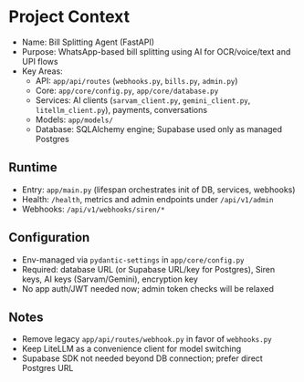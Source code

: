 # Project Context

- Name: Bill Splitting Agent (FastAPI)
- Purpose: WhatsApp-based bill splitting using AI for OCR/voice/text and UPI flows
- Key Areas:
  - API: `app/api/routes` (`webhooks.py`, `bills.py`, `admin.py`)
  - Core: `app/core/config.py`, `app/core/database.py`
  - Services: AI clients (`sarvam_client.py`, `gemini_client.py`, `litellm_client.py`), payments, conversations
  - Models: `app/models/`
  - Database: SQLAlchemy engine; Supabase used only as managed Postgres

## Runtime

- Entry: `app/main.py` (lifespan orchestrates init of DB, services, webhooks)
- Health: `/health`, metrics and admin endpoints under `/api/v1/admin`
- Webhooks: `/api/v1/webhooks/siren/*`

## Configuration

- Env-managed via `pydantic-settings` in `app/core/config.py`
- Required: database URL (or Supabase URL/key for Postgres), Siren keys, AI keys (Sarvam/Gemini), encryption key
- No app auth/JWT needed now; admin token checks will be relaxed

## Notes

- Remove legacy `app/api/routes/webhook.py` in favor of `webhooks.py`
- Keep LiteLLM as a convenience client for model switching
- Supabase SDK not needed beyond DB connection; prefer direct Postgres URL
